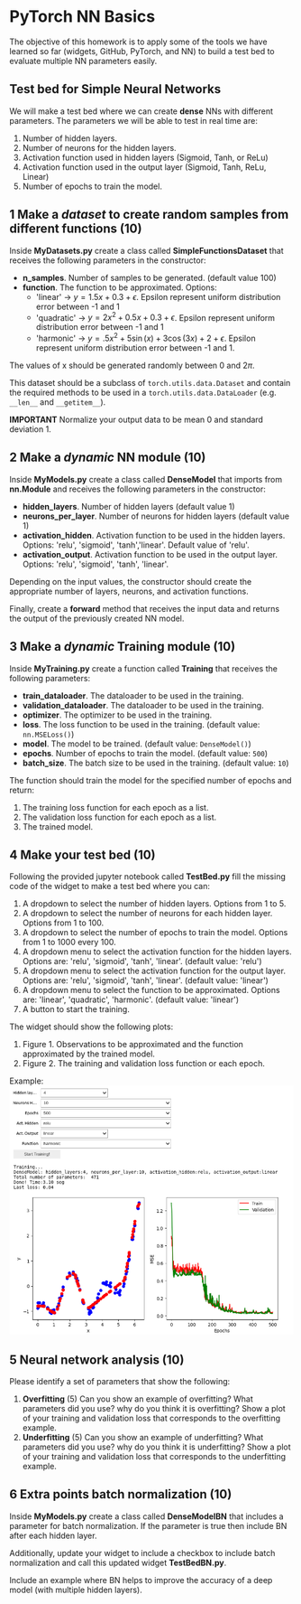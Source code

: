 #  PyTorch NN Basics

The objective of this homework is to apply some of the tools we have learned so far (widgets, GitHub, PyTorch, and NN) 
to build a test bed to evaluate multiple NN parameters easily. 

## Test bed for Simple Neural Networks

We will make a test bed where we can create **dense** NNs with different parameters. 
The parameters we will be able to test in real time are:
1. Number of hidden layers.
2. Number of neurons for the hidden layers.
3. Activation function used in hidden layers (Sigmoid, Tanh, or ReLu)
4. Activation function used in the output layer (Sigmoid, Tanh, ReLu, Linear)
5. Number of epochs to train the model.

## 1 Make a *dataset* to create random samples from different functions (10) 
Inside **MyDatasets.py** create a class called **SimpleFunctionsDataset** that
receives the following parameters in the constructor:
* **n_samples**. Number of samples to be generated. (default value 100)
* **function**. The function to be approximated. Options: 
    * 'linear' → $y = 1.5x + 0.3 + \epsilon$. Epsilon represent uniform distribution error between -1 and 1
    * 'quadratic' → $y = 2x^2 + 0.5x + 0.3 + \epsilon$. Epsilon represent uniform distribution error between -1 and 1
    * 'harmonic' → $y = .5x^2 + 5\sin(x) + 3\cos(3x) + 2 + \epsilon$. Epsilon represent uniform distribution error between -1 and 1.

The values of x should be generated randomly between 0 and $2\pi$. 

This dataset should be a subclass of `torch.utils.data.Dataset` and 
contain the required methods to be used in a `torch.utils.data.DataLoader` (e.g. `__len__` and `__getitem__`).

**IMPORTANT** Normalize your output data to be mean 0 and standard deviation 1. 

## 2 Make a *dynamic* NN module (10) 
Inside **MyModels.py** create a class called **DenseModel** that
imports from **nn.Module** and receives the following parameters in the constructor:

* **hidden_layers**. Number of hidden layers (default value 1)
* **neurons_per_layer**. Number of neurons for hidden layers (default value 1)
* **activation_hidden**. Activation function to be used in the hidden layers. Options: 'relu', 'sigmoid', 'tanh','linear'. 
Default value of 'relu'.
* **activation_output**. Activation function to be used in the output layer. 
Options: 'relu', 'sigmoid', 'tanh', 'linear'. 

Depending on the input values, the constructor should create the appropriate number of layers, neurons, and activation functions. 

Finally, create a **forward** method that receives the input data and returns the output of the previously created NN model.

## 3 Make a *dynamic* Training module (10) 
Inside **MyTraining.py** create a function called **Training** that
receives the following parameters:

* **train_dataloader**. The dataloader to be used in the training.
* **validation_dataloader**. The dataloader to be used in the training.
* **optimizer**. The optimizer to be used in the training. 
* **loss**. The loss function to be used in the training. (default value: `nn.MSELoss()`)
* **model**. The model to be trained. (default value: `DenseModel()`)
* **epochs**. Number of epochs to train the model. (default value: `500`)
* **batch_size**. The batch size to be used in the training. (default value: `10`)


The function should train the model for the specified number of epochs and return:
1. The training loss function for each epoch as a list.
2. The validation loss function for each epoch as a list.
3. The trained model.

## 4 Make your test bed (10)
Following the provided jupyter notebook called **TestBed.py** fill the missing code of the widget
to make a test bed where you can:

1. A dropdown to select the number of hidden layers. Options from 1 to 5.
2. A dropdown to select the number of neurons for each hidden layer. Options from 1 to 100.
3. A dropdown to select the number of epochs to train the model. Options from 1 to 1000 every 100.
4. A dropdown menu to select the activation function for the hidden layers. Options are: 'relu', 'sigmoid', 'tanh', 'linear'. (default value: 'relu')
5. A dropdown menu to select the activation function for the output layer. Options are: 'relu', 'sigmoid', 'tanh', 'linear'. (default value: 'linear')
6. A dropdown menu to select the function to be approximated. Options are: 'linear', 'quadratic', 'harmonic'. (default value: 'linear')
7. A button to start the training.

The widget should show the following plots: 
1. Figure 1. Observations to be approximated and the function approximated by the trained model.
2. Figure 2. The training and validation loss function or each epoch.

Example:
![](./images/ExampleOutput.png)

## 5 Neural network analysis (10)
Please identify a set of parameters that show the following:

1. **Overfitting** (5) Can you show an example of overfitting? What parameters did you use? why do you think it is overfitting? Show a plot of your training and validation loss that corresponds to the overfitting example.
2. **Underfitting** (5) Can you show an example of underfitting? What parameters did you use? why do you think it is underfitting? Show a plot of your training and validation loss that corresponds to the underfitting example. 

## 6 Extra points batch normalization (10)
Inside **MyModels.py** create a class called **DenseModelBN** that
includes a parameter for batch normalization. If the parameter is true then include BN after each hidden layer.

Additionally, update your widget to include a checkbox to include batch normalization and call this updated widget **TestBedBN.py**.

Include an example where BN helps to improve the accuracy of a deep model (with multiple hidden layers).